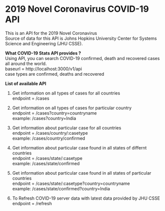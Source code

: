 # 2019 Novel Coronavirus COVID-19 API

This is an API for the 2019 Novel Coronavirus<br>
Source of data for this API is Johns Hopkins University Center for Systems Science and Engineering (JHU CSSE).
<br>

<b>What COVID-19 Stats API provides ?</b><br>
Using API, you can search COVID-19 confirmed, death and recovered cases all around the world.<br>
baseurl = http://localhost:3000/v1/api<br>
case types are confirmed, deaths and recovered

<b>List of available API</b><br>
1. Get information on all types of cases for all countries<br>
   endpoint = /cases

2. Get information on all types of cases for particular country<br>
   endpoint = /cases?country=countryname<br>
   example: /cases?country=India

3. Get information about particular case for all countries<br>
   endpoint = /cases/country/:casetype<br>
   example: /cases/country/confirmed

4. Get information about particular case found in all states of differnt countries <br>
   endpoint = /cases/state/:casetype<br>
   example: /cases/state/confirmed

5. Get information about particular case found in all states of particular countries <br>
   endpoint = /cases/state/:casetype?country=countryname<br>
   example: /cases/state/confirmed?country=India

6. To Refresh COVID-19 server data with latest data provided by JHU CSSE<br>
    endpoint = /refresh<br>
